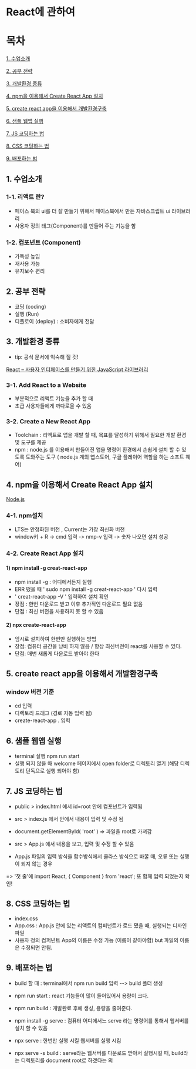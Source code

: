 # React에 관하여 

# 목차 
[1. 수업소개](#1-수업소개)


[2. 공부 전략](#2-공부-전략)


[3. 개발환경 종류](#3-개발환경-종류)


[4. npm을 이용해서 Create React App 설치](#4-npm을-이용해서-create-react-app-설치)


[5. create react app을 이용해서 개발환경구축](#5-create-react-app을-이용해서-개발환경구축)


[6. 샘플 웹앱 실행](#6-샘플-웹앱-실행)


[7. JS 코딩하는 법](#7-js-코딩하는-법)


[8. CSS 코딩하는 법](#8-css-코딩하는-법)


[9. 배포하는 법](#9-배포하는-법)




## 1. 수업소개 
### 1-1. 리액트 란? 
* 페이스 북의 ui를 더 잘 만들기 위해서 페이스북에서 만든 자바스크립트 ui 라이브러리 
* 사용자 정의 태그(Component)를 만들어 주는 기능을 함

### 1-2. 컴포넌트 (Component)
* 가독성 높임 
* 재사용 가능
* 유지보수 편리 


## 2. 공부 전략 
* 코딩 (coding) 
* 실행 (Run)
* 디플로이 (deploy) : 소비자에게 전달 


## 3. 개발환경 종류
* tip: 공식 문서에 익숙해 질 것! 

[React – 사용자 인터페이스를 만들기 위한 JavaScript 라이브러리](https://reactjs.org/) 

### 3-1. Add React to a Website
* 부분적으로 리액트 기능을 추가 할 때 
* 초급 사용자들에게 까다로울 수 있음 

### 3-2. Create a New React App
* Toolchain : 리액트로 앱을 개발 할 때, 목표를 달성하기 위해서 필요한 개발 환경 및 도구를 제공
* npm : node.js 를 이용해서 만들어진 앱을 명령어 환경에서 손쉽게 설치 할 수 있도록 도와주는 도구 ( node.js 계의 앱스토어, 구글 플레이어 역할을 하는 소프트 웨어) 


## 4. npm을 이용해서 Create React App 설치

[Node.js](https://nodejs.org/en/)

### 4-1. npm설치
* LTS는 안정화된 버전 , Current는 가장 최신화 버전
* window키 + R  ->  cmd 입력 -> nmp-v 입력 -> 숫자 나오면 설치 성공

### 4-2. Create React App 설치 
#### 1) npm install -g creat-react-app
* npm install -g : 어디에서든지 실행 
* ERR 떴을 때 ' sudo npm install -g creat-react-app ' 다시 입력 
* ' creat-react-app -V ' 입력하여 설치 확인
* 장점 : 한번 다운로드 받고 이후 추가적인 다운로드 필요 없음
* 단점 : 최신 버전을 사용하지 못 할 수 있음

#### 2) npx create-react-app
* 임시로 설치하여 한번만 실행하는 방법 
* 장점: 컴퓨터 공간을 낭비 하지 않음 / 항상 최신버전이 react를 사용할 수 있다.
* 단점: 매번 새롭게 다운로드 받아야 한다

## 5. create react app을 이용해서 개발환경구축
### window 버전 기준 
* cd 입력 
* 디렉토리 드래그 (경로 자동 입력 됨)
* create-react-app .  입력 

## 6. 샘플 웹앱 실행 
* terminal 실행  npm run start
* 실행 되지 않을 때  welcome 페이지에서 open folder로 디렉토리 열기 (해당 디렉토리 단독으로 실행 되어야 함)

## 7. JS 코딩하는 법 
* public > index.html  에서 id=root 안에 컴포넌트가 입력됨
* src > index.js 에서  <App />안에서 내용이 입력 및 수정 됨
* document.getElementById( 'root' )  =>  <App /> 파일을 root로 가져감
* src > App.js  에서  <App /> 내용을 보고, 입력 및 수정 할 수 있음


* App.js 파일의 입력 방식을 함수방식에서 클라스 방식으로 바꿀 때,  오류 또는 실행이 되지 않는 경우

=> '첫 줄'에 import React, { Component } from 'react'; 또 함께 입력 되었는지 확인!

## 8. CSS 코딩하는 법 
* index.css 
* App.css : App.js 안에 있는 리액트의 컴퍼넌트가 로드 됐을 때, 실행되는 디자인 파일
* 사용자 정의 컴퍼넌트 App의 이름은 수정 가능 (이름이 같아야함)  but 파일의 이름은 수정되면 안됨.

## 9. 배포하는 법 
* build 할 때 : terminal에서 npm run build 입력 --> build 폴더 생성 


* npm run start : react 기능들이 많이 들어있어서 용량이 크다. 
* npm run build : 개발완료 후에 생성, 용량을 줄여준다.

* npm install -g serve : 컴퓨터 어디에서느 serve 라는 명령어를 통해서 웹서버를 설치 할 수 있음 
* npx serve :  한번만 실행 시킬 웹서버를 실행 시킴 
* npx serve -s build : serve라는 웹서버를 다운로드 받아서 실행시킬 때, build라는 디렉토리를 document root로 하겠다는 의


